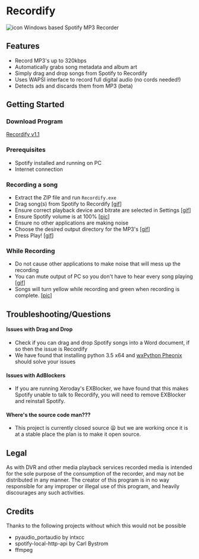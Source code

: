 # Recordify 
 ![icon] Windows based Spotify MP3 Recorder

## Features
- Record MP3's up to 320kbps
- Automatically grabs song metadata and album art
- Simply drag and drop songs from Spotify to Recordify
- Uses WAPSI interface to record full digital audio (no cords needed!)
- Detects ads and discards them from MP3 (beta)

## Getting Started
### Download Program
[Recordify v1.1](https://github.com/ailgup/Recordify/releases/download/v1.1/Recordify.1.1.zip)
### Prerequisites
- Spotify installed and running on PC
- Internet connection

### Recording a song
- Extract the ZIP file and run ```Recordify.exe```
- Drag song(s) from Spotify to Recordify [[gif][drag]]
- Ensure correct playback device and bitrate are selected in Settings [[gif][settings]]
- Ensure Spotify volume is at 100% [[pic][hundred]]
- Ensure no other applications are making noise
- Choose the desired output directory for the MP3's [[gif][output]]
- Press Play! [[gif][play]]

### While Recording 
- Do not cause other applications to make noise that will mess up the recording
- You can mute output of PC so you don't have to hear every song playing [[gif][mute]]
- Songs will turn yellow while recording and green when recording is complete. [[pic][green]]

## Troubleshooting/Questions

#### Issues with Drag and Drop
- Check if you can drag and drop Spotify songs into a Word document, if so then the issue is Recordify
- We have found that installing python 3.5 x64 and [wxPython Pheonix](https://wxpython.org/Phoenix/snapshot-builds/) should solve your issues

#### Issues with AdBlockers
- If you are running Xeroday's EXBlocker, we have found that this makes Spotify unable to talk to Recordify, you will need to remove EXBlocker and reinstall Spotify.

#### Where's the source code man???
- This project is currently closed source :frowning: but we are working once it is at a stable place the plan is to make it open source.

## Legal
As with DVR and other media playback services recorded media is intended for the sole purpose of the consumption of the recorder, and may not be distributed in any manner. The creator of this program is in no way responsible for any improper or illegal use of this program, and heavily discourages any such activities. 

## Credits
Thanks to the following projects without which this would not be possible
- pyaudio_portaudio by intxcc
- spotify-local-http-api by Carl Bystrom
- ffmpeg

[green]:https://github.com/ailgup/Recordify/blob/master/images/green.png?raw=true
[play]:https://github.com/ailgup/Recordify/blob/master/images/play.gif?raw=true
[mute]:https://github.com/ailgup/Recordify/blob/master/images/mute.gif?raw=true
[output]:https://github.com/ailgup/Recordify/blob/master/images/output.gif?raw=true
[hundred]:https://github.com/ailgup/Recordify/blob/master/images/hundred.png?raw=true
[settings]:https://github.com/ailgup/Recordify/blob/master/images/settings.gif?raw=true
[drag]:https://github.com/ailgup/Recordify/blob/master/images/drag.gif
[icon]:https://raw.github.com/ailgup/Recordify/master/images/icon.png